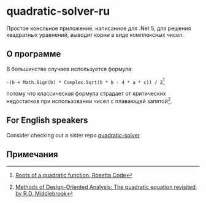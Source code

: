 # quadratic-solver-ru
Простое консльное приложение, написанное для .Net 5, для решения квадратных уравнений, выводит корни в виде комплексных чисел.

## О программе
В большинстве случаев используется формула: 

`-(b + Math.Sign(b) * Complex.Sqrt(b * b - 4 * a * c)) / 2`[^1]

потому что классическая формула страдает от критических недостатков при использовании чисел с плавающей запятой[^2].

## For English speakers
Consider checking out a sister repo [quadratic-solver](https://github.com/st0chast/quadratic-solver)

## Примечания
[^1]: [Roots of a quadratic function, Rosetta Code](http://rosettacode.org/wiki/Roots_of_a_quadratic_function#C.23)
[^2]: [Methods of Design-Oriented Analysis: The quadratic equation revisited, by R.D. Middlebrook](https://authors.library.caltech.edu/63245/1/00683365.pdf)
